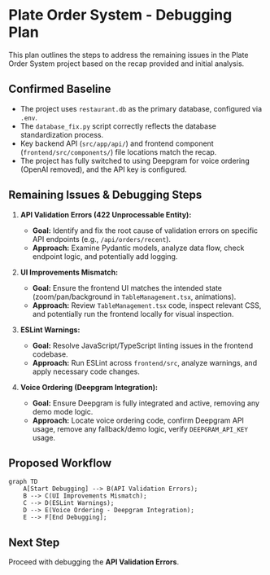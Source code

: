 # Plate Order System - Debugging Plan

This plan outlines the steps to address the remaining issues in the Plate Order System project based on the recap provided and initial analysis.

## Confirmed Baseline

*   The project uses `restaurant.db` as the primary database, configured via `.env`.
*   The `database_fix.py` script correctly reflects the database standardization process.
*   Key backend API (`src/app/api/`) and frontend component (`frontend/src/components/`) file locations match the recap.
*   The project has fully switched to using Deepgram for voice ordering (OpenAI removed), and the API key is configured.

## Remaining Issues & Debugging Steps

1.  **API Validation Errors (422 Unprocessable Entity):**
    *   **Goal:** Identify and fix the root cause of validation errors on specific API endpoints (e.g., `/api/orders/recent`).
    *   **Approach:** Examine Pydantic models, analyze data flow, check endpoint logic, and potentially add logging.

2.  **UI Improvements Mismatch:**
    *   **Goal:** Ensure the frontend UI matches the intended state (zoom/pan/background in `TableManagement.tsx`, animations).
    *   **Approach:** Review `TableManagement.tsx` code, inspect relevant CSS, and potentially run the frontend locally for visual inspection.

3.  **ESLint Warnings:**
    *   **Goal:** Resolve JavaScript/TypeScript linting issues in the frontend codebase.
    *   **Approach:** Run ESLint across `frontend/src`, analyze warnings, and apply necessary code changes.

4.  **Voice Ordering (Deepgram Integration):**
    *   **Goal:** Ensure Deepgram is fully integrated and active, removing any demo mode logic.
    *   **Approach:** Locate voice ordering code, confirm Deepgram API usage, remove any fallback/demo logic, verify `DEEPGRAM_API_KEY` usage.

## Proposed Workflow

```mermaid
graph TD
    A[Start Debugging] --> B(API Validation Errors);
    B --> C(UI Improvements Mismatch);
    C --> D(ESLint Warnings);
    D --> E(Voice Ordering - Deepgram Integration);
    E --> F[End Debugging];
```

## Next Step

Proceed with debugging the **API Validation Errors**.